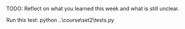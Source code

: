 TODO: Reflect on what you learned this week and what is still unclear.

Run this test:
python ..\course\set2\tests.py